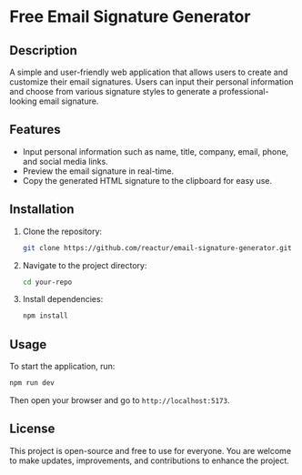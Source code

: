 # Free Email Signature Generator

## Description
A simple and user-friendly web application that allows users to create and customize their email signatures. Users can input their personal information and choose from various signature styles to generate a professional-looking email signature.

## Features
- Input personal information such as name, title, company, email, phone, and social media links.
- Preview the email signature in real-time.
- Copy the generated HTML signature to the clipboard for easy use.

## Installation
1. Clone the repository:
   ```bash
   git clone https://github.com/reactur/email-signature-generator.git
   ```
2. Navigate to the project directory:
   ```bash
   cd your-repo
   ```
3. Install dependencies:
   ```bash
   npm install
   ```

## Usage
To start the application, run:
```bash
npm run dev
```
Then open your browser and go to `http://localhost:5173`.

## License
This project is open-source and free to use for everyone. You are welcome to make updates, improvements, and contributions to enhance the project.
